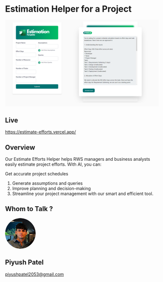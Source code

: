 # Estimation Helper for a Project 
![Screenshot](./estimation-helper//src/assets//ss//bannerReadme.png)

## Live
https://estimate-efforts.vercel.app/

## Overview
Our Estimate Efforts Helper helps RWS managers and business analysts easily estimate project efforts. With AI, you can:

Get accurate project schedules
1. Generate assumptions and queries
2. Improve planning and decision-making
3. Streamline your project management with our smart and efficient tool.

## Whom to Talk ?
<img src="./estimation-helper/src/assets/ss/ME.png" alt="Piyush Patel" style="width: 100px; height: 100px;border-radius: 50px; border:none">

## Piyush Patel
piyushpatel2053@gmail.com